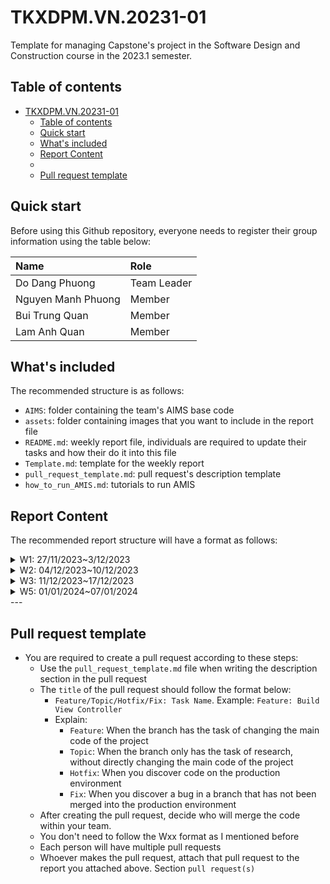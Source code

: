 # TKXDPM.VN.20231-01
Template for managing Capstone's project in the Software Design and Construction course in the 2023.1 semester.

## Table of contents

- [TKXDPM.VN.20231-01](#tkxdpmvn20231-01)
  - [Table of contents](#table-of-contents)
  - [Quick start](#quick-start)
  - [What's included](#whats-included)
  - [Report Content](#report-content)
  - [](#)
  - [Pull request template](#pull-request-template)

## Quick start

Before using this Github repository, everyone needs to register their group information using the table below:

| Name                 | Role        |
| :------------------- | :---------- |
| Do Dang Phuong       | Team Leader |
| Nguyen Manh Phuong   | Member      |
| Bui Trung Quan       | Member      |
| Lam Anh Quan         | Member      |
## What's included

The recommended structure is as follows:

- `AIMS`: folder containing the team's AIMS base code
- `assets`: folder containing images that you want to include in the report file
- `README.md`: weekly report file, individuals are required to update their tasks and how their do it into this file
- `Template.md`: template for the weekly report
- `pull_request_template.md`: pull request's description template
- `how_to_run_AMIS.md`: tutorials to run AMIS

## Report Content

The recommended report structure will have a format as follows:

<details>
  <summary>W1: 27/11/2023~3/12/2023</summary>
<br>
<details>
<summary>Do Dang Phuong</summary>
<br>

- Assigned tasks: Evaluate the coupling of methods in BaseController, HomeController & ViewCartController

- Implementation details:
  - Pull Request(s): https://github.com/PhuongDo1801/TKXDPM.KHMT.20231-18/pull/3

  
</details>

<details>
<summary>Lam Anh Quan</summary>
<br>

- Assigned tasks: Evaluate the coupling of methods in PlaceOrderController

- Implementation details:
  - Pull Request(s): https://github.com/PhuongDo1801/TKXDPM.KHMT.20231-18/pull/1


</details>

<details>
<summary>Nguyen Manh Phuong</summary>
<br>

- Assigned tasks: Evaluate the coupling of methods in PaymentController

- Implementation details:
  - Pull Request(s): https://github.com/PhuongDo1801/TKXDPM.KHMT.20231-18/pull/2

</details>

</details>

<details>

  <summary>W2: 04/12/2023~10/12/2023 </summary>
<br>
<details>
<summary>Do Dang Phuong</summary>
<br>

- Assigned tasks: cohesion analysis in BaseController and HomeController

- Implementation details:
  - Pull Request(s): https://github.com/PhuongDo1801/TKXDPM.KHMT.20231-18/pull/7

</details>

<details>
<summary>Lam Anh Quan</summary>
<br>

- Assigned tasks: cohesion analysis in PlaceOrderController

- Implementation details:
  - Pull Request(s): https://github.com/PhuongDo1801/TKXDPM.KHMT.20231-18/pull/11

</details>

<br>
<details>
<summary>Nguyen Manh Phuong</summary>
<br>

- Assigned tasks: cohesion analysis in  class PaymentController

- Implementation details:
  - Pull Request(s): https://github.com/PhuongDo1801/TKXDPM.KHMT.20231-18/pull/9

</details>

<details>
<summary>Bui Trung Quan</summary>
<br>

- Assigned tasks: cohesion analysis in  class ViewCartController

- Implementation details:
  - Pull Request(s): https://github.com/PhuongDo1801/TKXDPM.KHMT.20231-18/pull/12

</details>

</details>

<details>
  <summary>W3: 11/12/2023~17/12/2023</summary>
<br>
<details>
<summary>Nguyen Manh Phuong</summary>
<br>
- Assigned tasks: Evaluate the solid in PaymentController, entity/cart, views/screen/cart, views/screen/home
  
- Implementation details:
  - Pull Request(s): https://github.com/PhuongDo1801/TKXDPM.KHMT.20231-18/pull/14
</details>
<details>
<summary>Do Dang Phuong</summary>
<br>
- Assigned tasks: Evaluate the solid in BaseController va HomeController, entity/cart, views/screen/BaseScreenHandler, views/screen/popup/PopupScreen
  
- Implementation details: 
  - Pull Request(s): https://github.com/PhuongDo1801/TKXDPM.KHMT.20231-18/pull/15
</details>
<details>
<summary>Lam Anh Quan</summary>
<br>
- Assigned tasks: Evaluate the solid in PlaceOrderController
  
- Implementation details: 
  - Pull Request(s): https://github.com/PhuongDo1801/TKXDPM.KHMT.20231-18/pull/19
</details>
</details>
<details>
  <summary>W5: 01/01/2024~07/01/2024</summary>
<br>
<details>
<summary>Do Dang Phuong</summary>
<br>
- Assigned tasks: Feature Search in HomeSreen
  
- Implementation details: 
  - Pull Request(s): https://github.com/PhuongDo1801/TKXDPM.KHMT.20231-18/pull/21
</details>
</details>
---

## Pull request template

- You are required to create a pull request according to these steps:
  - Use the `pull_request_template.md` file when writing the description section in the pull request
  - The `title` of the pull request should follow the format below:
    - `Feature/Topic/Hotfix/Fix: Task Name`. Example: `Feature: Build View Controller`
    - Explain:
      - `Feature`: When the branch has the task of changing the main code of the project
      - `Topic`: When the branch only has the task of research, without directly changing the main code of the project
      - `Hotfix`: When you discover code on the production environment
      - `Fix`: When you discover a bug in a branch that has not been merged into the production environment
  - After creating the pull request, decide who will merge the code within your team.
  - You don't need to follow the Wxx format as I mentioned before
  - Each person will have multiple pull requests
  - Whoever makes the pull request, attach that pull request to the report you attached above. Section `pull request(s)`
